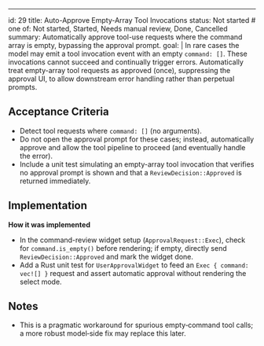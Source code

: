 ---
id: 29
title: Auto-Approve Empty-Array Tool Invocations
status: Not started  # one of: Not started, Started, Needs manual review, Done, Cancelled
summary: Automatically approve tool-use requests where the command array is empty, bypassing the approval prompt.
goal: |
  In rare cases the model may emit a tool invocation event with an empty `command: []`.  These invocations cannot succeed and continually trigger errors.  Automatically treat empty-array tool requests as approved (once), suppressing the approval UI, to allow downstream error handling rather than perpetual prompts.

## Acceptance Criteria

- Detect tool requests where `command: []` (no arguments).
- Do not open the approval prompt for these cases; instead, automatically approve and allow the tool pipeline to proceed (and eventually handle the error).
- Include a unit test simulating an empty-array tool invocation that verifies no approval prompt is shown and that a `ReviewDecision::Approved` is returned immediately.

## Implementation

**How it was implemented**  
- In the command-review widget setup (`ApprovalRequest::Exec`), check for `command.is_empty()` before rendering; if empty, directly send `ReviewDecision::Approved` and mark the widget done.
- Add a Rust unit test for `UserApprovalWidget` to feed an `Exec { command: vec![] }` request and assert automatic approval without rendering the select mode.

## Notes

- This is a pragmatic workaround for spurious empty‑command tool calls; a more robust model‑side fix may replace this later.
